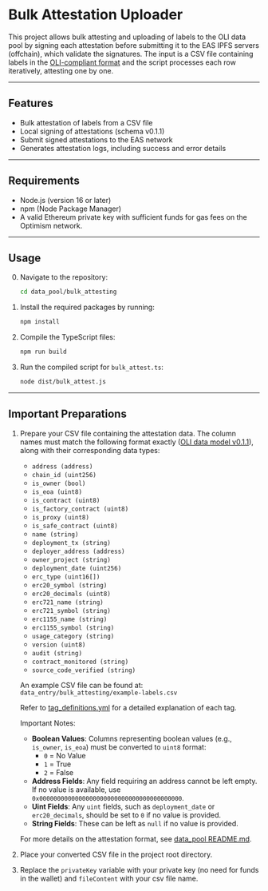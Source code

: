 # Bulk Attestation Uploader

This project allows bulk attesting and uploading of labels to the OLI data pool by signing each attestation before submitting it to the EAS IPFS servers (offchain), which validate the signatures. The input is a CSV file containing labels in the [OLI-compliant format](./data_model) and the script processes each row iteratively, attesting one by one.

---

## Features

- Bulk attestation of labels from a CSV file  
- Local signing of attestations (schema v0.1.1)
- Submit signed attestations to the EAS network  
- Generates attestation logs, including success and error details  

--- 

## Requirements

- Node.js (version 16 or later)
- npm (Node Package Manager)
- A valid Ethereum private key with sufficient funds for gas fees on the Optimism network.

---

## Usage

0. Navigate to the repository:

   ```bash
   cd data_pool/bulk_attesting
   ```
   
1. Install the required packages by running:

   ```bash
   npm install
   ```

2. Compile the TypeScript files:

   ```bash
   npm run build
   ```

3. Run the compiled script for `bulk_attest.ts`:

   ```bash
   node dist/bulk_attest.js
   ```

---

## Important Preparations

1. Prepare your CSV file containing the attestation data. The column names must match the following format exactly ([OLI data model v0.1.1](../attestation_schema/EAS_schema_versioning.yml)), along with their corresponding data types:

   - `address (address)`
   - `chain_id (uint256)`
   - `is_owner (bool)`
   - `is_eoa (uint8)`
   - `is_contract (uint8)`
   - `is_factory_contract (uint8)`
   - `is_proxy (uint8)`
   - `is_safe_contract (uint8)`
   - `name (string)`
   - `deployment_tx (string)`
   - `deployer_address (address)`
   - `owner_project (string)`
   - `deployment_date (uint256)`
   - `erc_type (uint16[])`
   - `erc20_symbol (string)`
   - `erc20_decimals (uint8)`
   - `erc721_name (string)`
   - `erc721_symbol (string)`
   - `erc1155_name (string)`
   - `erc1155_symbol (string)`
   - `usage_category (string)`
   - `version (uint8)`
   - `audit (string)`
   - `contract_monitored (string)`
   - `source_code_verified (string)`

   An example CSV file can be found at: `data_entry/bulk_attesting/example-labels.csv`

   Refer to [tag_definitions.yml](../../data_model/tags/tag_definitions.yml) for a detailed explanation of each tag.

   Important Notes:
   - **Boolean Values**: Columns representing boolean values (e.g., `is_owner`, `is_eoa`) must be converted to `uint8` format:
     - `0` = No Value
     - `1` = True
     - `2` = False
   - **Address Fields**: Any field requiring an address cannot be left empty. If no value is available, use `0x0000000000000000000000000000000000000000`.
   - **Uint Fields**: Any `uint` fields, such as `deployment_date` or `erc20_decimals`, should be set to `0` if no value is provided.
   - **String Fields**: These can be left as `null` if no value is provided.

   For more details on the attestation format, see [data_pool README.md](../README.md).

2. Place your converted CSV file in the project root directory.

3. Replace the `privateKey` variable with your private key (no need for funds in the wallet) and `fileContent` with your csv file name.
